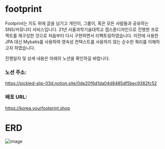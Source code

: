 # footprint
Footprint는 지도 위에 글을 남기고 개인이, 그룹이, 혹은 모든 사람들과 공유하는 SNS/커뮤니티 서비스입니다. 21년 서울과학기술대학교 캡스톤디자인으로 진행한 프로젝트를 재구성한 것으로 처음부터 다시 구현하면서 리펙토링하였습니다.  이전에 사용한 JPA 대신 Mybatis를 사용하여 영속성 컨텍스트를 사용하지 않는 순수한 쿼리를 이해하고자 하였습니다. 



진행일지 및 상세 내용은 아래의 노션을 확인하길 바랍니다.


### 노션 주소: 
https://pickled-slip-03d.notion.site/0de20f6d1da04d8485df5bec9382fc52


### 배포 URL: 
https://korea.yourfootprint.shop


# ERD
![image](https://github.com/khdscor/footprint/assets/45135492/539a3179-18a5-4a38-87ce-ea2d149f4c56)




